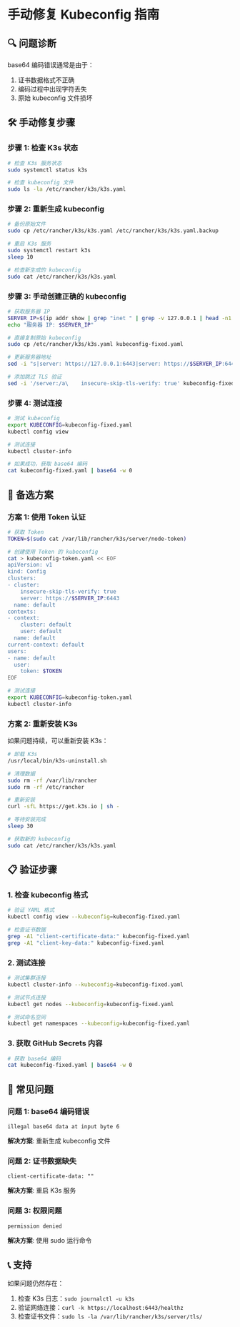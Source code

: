 # 手动修复 Kubeconfig 指南

## 🔍 问题诊断

base64 编码错误通常是由于：
1. 证书数据格式不正确
2. 编码过程中出现字符丢失
3. 原始 kubeconfig 文件损坏

## 🛠️ 手动修复步骤

### 步骤 1: 检查 K3s 状态

```bash
# 检查 K3s 服务状态
sudo systemctl status k3s

# 检查 kubeconfig 文件
sudo ls -la /etc/rancher/k3s/k3s.yaml
```

### 步骤 2: 重新生成 kubeconfig

```bash
# 备份原始文件
sudo cp /etc/rancher/k3s/k3s.yaml /etc/rancher/k3s/k3s.yaml.backup

# 重启 K3s 服务
sudo systemctl restart k3s
sleep 10

# 检查新生成的 kubeconfig
sudo cat /etc/rancher/k3s/k3s.yaml
```

### 步骤 3: 手动创建正确的 kubeconfig

```bash
# 获取服务器 IP
SERVER_IP=$(ip addr show | grep "inet " | grep -v 127.0.0.1 | head -n1 | awk '{print $2}' | cut -d'/' -f1)
echo "服务器 IP: $SERVER_IP"

# 直接复制原始 kubeconfig
sudo cp /etc/rancher/k3s/k3s.yaml kubeconfig-fixed.yaml

# 更新服务器地址
sed -i "s|server: https://127.0.0.1:6443|server: https://$SERVER_IP:6443|g" kubeconfig-fixed.yaml

# 添加跳过 TLS 验证
sed -i '/server:/a\    insecure-skip-tls-verify: true' kubeconfig-fixed.yaml
```

### 步骤 4: 测试连接

```bash
# 测试 kubeconfig
export KUBECONFIG=kubeconfig-fixed.yaml
kubectl config view

# 测试连接
kubectl cluster-info

# 如果成功，获取 base64 编码
cat kubeconfig-fixed.yaml | base64 -w 0
```

## 🔧 备选方案

### 方案 1: 使用 Token 认证

```bash
# 获取 Token
TOKEN=$(sudo cat /var/lib/rancher/k3s/server/node-token)

# 创建使用 Token 的 kubeconfig
cat > kubeconfig-token.yaml << EOF
apiVersion: v1
kind: Config
clusters:
- cluster:
    insecure-skip-tls-verify: true
    server: https://$SERVER_IP:6443
  name: default
contexts:
- context:
    cluster: default
    user: default
  name: default
current-context: default
users:
- name: default
  user:
    token: $TOKEN
EOF

# 测试连接
export KUBECONFIG=kubeconfig-token.yaml
kubectl cluster-info
```

### 方案 2: 重新安装 K3s

如果问题持续，可以重新安装 K3s：

```bash
# 卸载 K3s
/usr/local/bin/k3s-uninstall.sh

# 清理数据
sudo rm -rf /var/lib/rancher
sudo rm -rf /etc/rancher

# 重新安装
curl -sfL https://get.k3s.io | sh -

# 等待安装完成
sleep 30

# 获取新的 kubeconfig
sudo cat /etc/rancher/k3s/k3s.yaml
```

## 📋 验证步骤

### 1. 检查 kubeconfig 格式

```bash
# 验证 YAML 格式
kubectl config view --kubeconfig=kubeconfig-fixed.yaml

# 检查证书数据
grep -A1 "client-certificate-data:" kubeconfig-fixed.yaml
grep -A1 "client-key-data:" kubeconfig-fixed.yaml
```

### 2. 测试连接

```bash
# 测试集群连接
kubectl cluster-info --kubeconfig=kubeconfig-fixed.yaml

# 测试节点连接
kubectl get nodes --kubeconfig=kubeconfig-fixed.yaml

# 测试命名空间
kubectl get namespaces --kubeconfig=kubeconfig-fixed.yaml
```

### 3. 获取 GitHub Secrets 内容

```bash
# 获取 base64 编码
cat kubeconfig-fixed.yaml | base64 -w 0
```

## 🚨 常见问题

### 问题 1: base64 编码错误
```
illegal base64 data at input byte 6
```
**解决方案**: 重新生成 kubeconfig 文件

### 问题 2: 证书数据缺失
```
client-certificate-data: ""
```
**解决方案**: 重启 K3s 服务

### 问题 3: 权限问题
```
permission denied
```
**解决方案**: 使用 sudo 运行命令

## 📞 支持

如果问题仍然存在：

1. 检查 K3s 日志：`sudo journalctl -u k3s`
2. 验证网络连接：`curl -k https://localhost:6443/healthz`
3. 检查证书文件：`sudo ls -la /var/lib/rancher/k3s/server/tls/` 